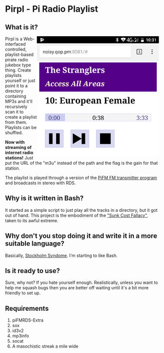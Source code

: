 Pirpl - Pi Radio Playlist
=========================
## What is it?
<img style="float: right;" src="https://github.com/Stinkers/pirpl/raw/master/resources/screen.png">
Pirpl is a Web-interfaced controlled, playlist-based pirate radio jukebox type thing. Create playlists yourself or just point it to a directory containing MP3s and it'll recursively scan it to create a playlist from them.  Playlists can be shuffled.

**Now with streaming of internet radio stations!** Just put the URL of the "m3u" instead of the path and the flag is the gain for that station.

The playlist is played through a version of the [PiFM FM transmitter program](https://github.com/Stinkers/PiFMRDS-Extra) and broadcasts in stereo with RDS.
## Why is it written in Bash?
It started as a simple script to just play all the tracks in a directory, but it got out of hand. This project is the embodiment of the ["Sunk Cost Fallacy"](https://www.logicallyfallacious.com/tools/lp/Bo/LogicalFallacies/173/Sunk_Cost_Fallacy), taken to its awful extreme.
## Why don't you stop doing it and write it in a more suitable language?
Basically, [Stockholm Syndome](https://en.wikipedia.org/wiki/Stockholm_syndrome). I'm starting to like Bash.
## Is it ready to use?
Sure, why not? If you hate yourself enough. Realistically, unless you want to help me squash bugs then you are better off waiting until it's a bit more friendly to set up.
## Requirements
1. piFMRDS-Extra
2. sox
3. id3v2
4. mp3info
5. socat
6. A masochistic streak a mile wide

